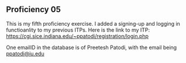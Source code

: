 Proficiency 05
---
This is my fifth proficiency exercise. I added a signing-up and logging in functioanlity to my previous ITPs. Here is the link to my ITP:
https://cgi.sice.indiana.edu/~ppatodi/registration/login.php

One emailID in the database is of Preetesh Patodi, with the email being ppatodi@iu.edu
